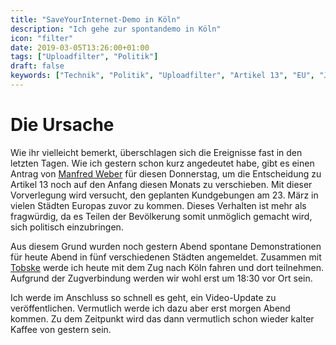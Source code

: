 ```yaml
---
title: "SaveYourInternet-Demo in Köln"
description: "Ich gehe zur spontandemo in Köln"
icon: "filter"
date: 2019-03-05T13:26:00+01:00
tags: ["Uploadfilter", "Politik"]
draft: false
keywords: ["Technik", "Politik", "Uploadfilter", "Artikel 13", "EU", "Julia Reda", "Manfred Weber", "Köln", "SaveYourInternet", "Artikel13", "CopyrightDirective"]
---
```


# Die Ursache
Wie ihr vielleicht bemerkt, überschlagen sich die Ereignisse fast in den letzten Tagen. Wie ich gestern schon kurz angedeutet habe, gibt es einen Antrag von [Manfred Weber](https://twitter.com/ManfredWeber) für diesen Donnerstag, um die Entscheidung zu Artikel 13 noch auf den Anfang diesen Monats zu verschieben. Mit dieser Vorverlegung wird versucht, den geplanten Kundgebungen am 23. März in vielen Städten Europas zuvor zu kommen. Dieses Verhalten ist mehr als fragwürdig, da es Teilen der Bevölkerung somit unmöglich gemacht wird, sich politisch einzubringen.

Aus diesem Grund wurden noch gestern Abend spontane Demonstrationen für heute Abend in fünf verschiedenen Städten angemeldet. Zusammen mit [Tobske](https://www.youtube.com/channel/UCVYis-Owuz2Vd-i9sU_Yujw) werde ich heute mit dem Zug nach Köln fahren und dort teilnehmen. Aufgrund der Zugverbindung werden wir wohl erst um 18:30 vor Ort sein.

Ich werde im Anschluss so schnell es geht, ein Video-Update zu veröffentlichen. Vermutlich werde ich dazu aber erst morgen Abend kommen. Zu dem Zeitpunkt wird das dann vermutlich schon wieder kalter Kaffee von gestern sein.
